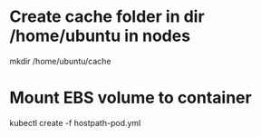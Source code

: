 # Create cache folder in dir /home/ubuntu in nodes
mkdir /home/ubuntu/cache

# Mount EBS volume to container
kubectl create -f hostpath-pod.yml
